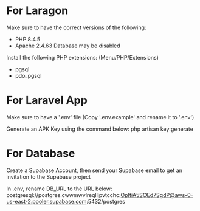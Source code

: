 # For Laragon
Make sure to have the correct versions of the following:
- PHP 8.4.5
- Apache 2.4.63
Database may be disabled 

Install the following PHP extensions: (Menu/PHP/Extensions)
- pgsql
- pdo_pgsql

# For Laravel App
Make sure to have a '.env' file (Copy '.env.example' and rename it to '.env')

Generate an APK Key using the command below:
php artisan key:generate

# For Database
Create a Supabase Account, then send your Supabase email to get an invitation to the Supabase project

In .env, rename DB_URL to the URL below:
postgresql://postgres.cwwmwvlreqlljpvtcchc:OpItiA5SOEd7SgdP@aws-0-us-east-2.pooler.supabase.com:5432/postgres

